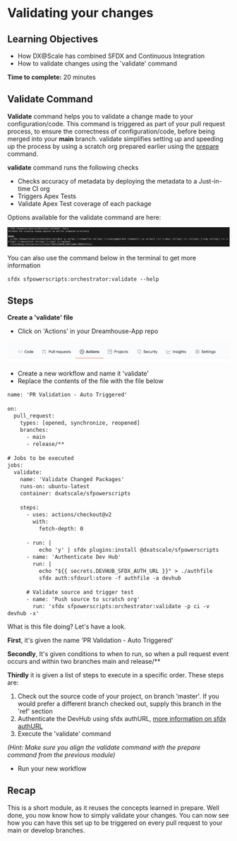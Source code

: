 # Validating your changes

## **Learning Objectives**

* How DX@Scale has combined SFDX and Continuous Integration
* How to validate changes using the 'validate' command

**Time to complete:** 20 minutes

## Validate Command

**Validate** command helps you to validate a change made to your configuration/code. This command is triggered as part of your pull request process, to ensure the correctness of configuration/code, before being merged into your **main** branch. validate simplifies setting up and speeding up the process by using a scratch org prepared earlier using the [prepare ](scratch-org-pooling-part-2-prepare.md)command.

**validate** command runs the following checks

* Checks accuracy of metadata by deploying the metadata to a Just-in-time CI org
* Triggers Apex Tests
* Validate Apex Test coverage of each package

Options available for the validate command are here:

![](<../../.gitbook/assets/Screen Shot 2021-08-30 at 4.50.24 pm.png>)

You can also use the command below in the terminal to get more information

```
sfdx sfpowerscripts:orchestrator:validate --help
```

## Steps

**Create a 'validate' file**

* Click on 'Actions' in your Dreamhouse-App repo

![](<../../.gitbook/assets/image (15).png>)

* Create a new workflow and name it 'validate'
* Replace the contents of the file with the file below

```
name: 'PR Validation - Auto Triggered'

on:
  pull_request:
    types: [opened, synchronize, reopened]
    branches:
      - main
      - release/**

# Jobs to be executed
jobs:
  validate:
    name: 'Validate Changed Packages'
    runs-on: ubuntu-latest
    container: dxatscale/sfpowerscripts

    steps:
      - uses: actions/checkout@v2
        with:
          fetch-depth: 0

      - run: |
          echo 'y' | sfdx plugins:install @dxatscale/sfpowerscripts
      - name: 'Authenticate Dev Hub'
        run: |
          echo "${{ secrets.DEVHUB_SFDX_AUTH_URL }}" > ./authfile
          sfdx auth:sfdxurl:store -f authfile -a devhub

      # Validate source and trigger test
      - name: 'Push source to scratch org'
        run: 'sfdx sfpowerscripts:orchestrator:validate -p ci -v devhub -x'
```

What is this file doing? Let's have a look.

**First**, it's given the name 'PR Validation - Auto Triggered'

**Secondly**, It's given conditions to when to run, so when a pull request event occurs and within two branches main and release/\*\*

**Thirdly** it is given a list of steps to execute in a specific order. These steps are:

1. Check out the source code of your project, on branch 'master'. If you would prefer a different branch checked out, supply this branch in the 'ref' section
2. Authenticate the DevHub using sfdx authURL, [more information on sfdx authURL](https://developer.salesforce.com/docs/atlas.en-us.sfdx\_cli\_reference.meta/sfdx\_cli\_reference/cli\_reference\_auth\_sfdxurl.htm)
3. Execute the 'validate' command

_(Hint: Make sure you align the validate command with the prepare command from the previous module)_

* Run your new workflow

## Recap

This is a short module, as it reuses the concepts learned in prepare. Well done, you now know how to simply validate your changes. You can now see how you can have this set up to be triggered on every pull request to your main or develop branches.
